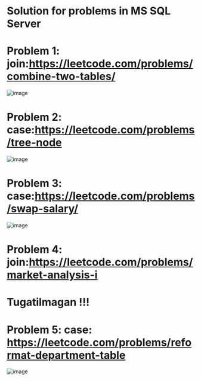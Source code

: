 # Solution for problems in MS SQL Server

# Problem 1:   join:https://leetcode.com/problems/combine-two-tables/

![image](https://github.com/bahriddin-abdusalomov/repetition/assets/123171397/5c7199f9-cbac-4f16-b8f7-7638c8e3f7a0)
 
# Problem 2: case:https://leetcode.com/problems/tree-node

![image](https://github.com/bahriddin-abdusalomov/repetition/assets/123171397/c37577d6-f49c-4d1c-a0d9-5f854495e765)

# Problem 3: case:https://leetcode.com/problems/swap-salary/

![image](https://github.com/bahriddin-abdusalomov/repetition/assets/123171397/9c5b95d4-6cd3-4baa-ab46-cf33b03b8084)

# Problem 4: join:https://leetcode.com/problems/market-analysis-i

# Tugatilmagan !!!

# Problem 5: case: https://leetcode.com/problems/reformat-department-table

![image](https://github.com/bahriddin-abdusalomov/repetition/assets/123171397/f0aaf88c-8ef3-4eca-aec7-cd4b3c396e37)




